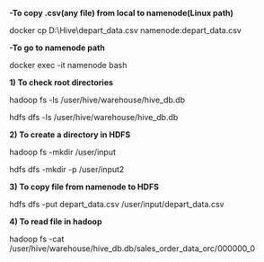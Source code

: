 **-To copy .csv(any file) from local to namenode(Linux path)**

docker cp D:\Hive\depart_data.csv namenode:depart_data.csv

**-To go to namenode path**

docker exec -it namenode bash

**1) To check root directories**

 hadoop fs -ls /user/hive/warehouse/hive_db.db
 
 hdfs dfs -ls /user/hive/warehouse/hive_db.db

**2) To create a directory in HDFS**

 hadoop fs -mkdir /user/input
 
 hdfs dfs -mkdir -p /user/input2

**3) To copy file from namenode to HDFS**

 hdfs dfs -put depart_data.csv /user/input/depart_data.csv

**4) To read file in hadoop**

   hadoop fs -cat /user/hive/warehouse/hive_db.db/sales_order_data_orc/000000_0
